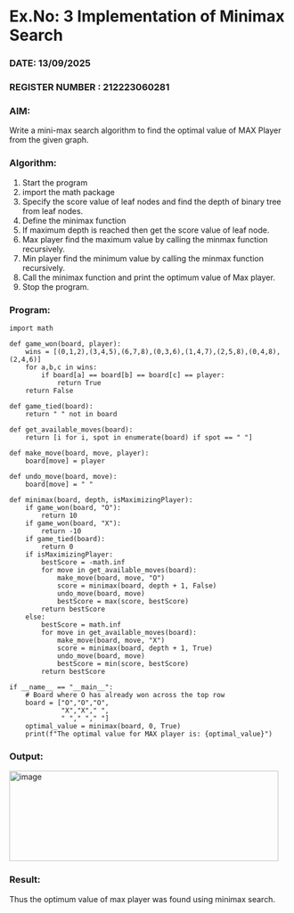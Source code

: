 # Ex.No: 3  Implementation of Minimax Search
### DATE: 13/09/2025                                                                      
### REGISTER NUMBER : 212223060281
### AIM: 
Write a mini-max search algorithm to find the optimal value of MAX Player from the given graph.
### Algorithm:
1. Start the program
2. import the math package
3. Specify the score value of leaf nodes and find the depth of binary tree from leaf nodes.
4. Define the minimax function
5. If maximum depth is reached then get the score value of leaf node.
6. Max player find the maximum value by calling the minmax function recursively.
7. Min player find the minimum value by calling the minmax function recursively.
8. Call the minimax function  and print the optimum value of Max player.
9. Stop the program. 

### Program:
~~~
import math

def game_won(board, player):
    wins = [(0,1,2),(3,4,5),(6,7,8),(0,3,6),(1,4,7),(2,5,8),(0,4,8),(2,4,6)]
    for a,b,c in wins:
        if board[a] == board[b] == board[c] == player:
            return True
    return False

def game_tied(board):
    return " " not in board

def get_available_moves(board):
    return [i for i, spot in enumerate(board) if spot == " "]

def make_move(board, move, player):
    board[move] = player

def undo_move(board, move):
    board[move] = " "

def minimax(board, depth, isMaximizingPlayer):
    if game_won(board, "O"):
        return 10
    if game_won(board, "X"):
        return -10
    if game_tied(board):
        return 0
    if isMaximizingPlayer:
        bestScore = -math.inf
        for move in get_available_moves(board):
            make_move(board, move, "O")
            score = minimax(board, depth + 1, False)
            undo_move(board, move)
            bestScore = max(score, bestScore)
        return bestScore
    else:
        bestScore = math.inf
        for move in get_available_moves(board):
            make_move(board, move, "X")
            score = minimax(board, depth + 1, True)
            undo_move(board, move)
            bestScore = min(score, bestScore)
        return bestScore

if __name__ == "__main__":
    # Board where O has already won across the top row
    board = ["O","O","O",
             "X","X"," ",
             " "," "," "]
    optimal_value = minimax(board, 0, True)
    print(f"The optimal value for MAX player is: {optimal_value}")
~~~

### Output:

<img width="483" height="162" alt="image" src="https://github.com/user-attachments/assets/b6e411c1-ae15-46fb-bf83-d77f58d13a71" />




### Result:
Thus the optimum value of max player was found using minimax search.
